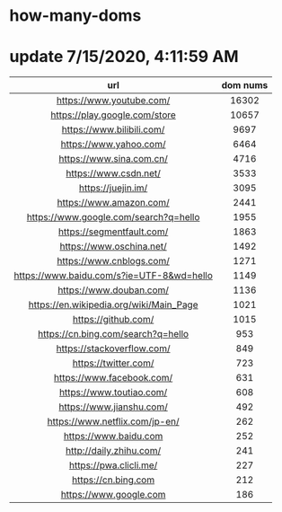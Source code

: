 # how-many-doms

# update 7/15/2020, 4:11:59 AM

url | dom nums
:-: | :-:
https://www.youtube.com/ | 16302
https://play.google.com/store | 10657
https://www.bilibili.com/ | 9697
https://www.yahoo.com/ | 6464
https://www.sina.com.cn/ | 4716
https://www.csdn.net/ | 3533
https://juejin.im/ | 3095
https://www.amazon.com/ | 2441
https://www.google.com/search?q=hello | 1955
https://segmentfault.com/ | 1863
https://www.oschina.net/ | 1492
https://www.cnblogs.com/ | 1271
https://www.baidu.com/s?ie=UTF-8&wd=hello | 1149
https://www.douban.com/ | 1136
https://en.wikipedia.org/wiki/Main_Page | 1021
https://github.com/ | 1015
https://cn.bing.com/search?q=hello | 953
https://stackoverflow.com/ | 849
https://twitter.com/ | 723
https://www.facebook.com/ | 631
https://www.toutiao.com/ | 608
https://www.jianshu.com/ | 492
https://www.netflix.com/jp-en/ | 262
https://www.baidu.com | 252
http://daily.zhihu.com/ | 241
https://pwa.clicli.me/ | 227
https://cn.bing.com | 212
https://www.google.com | 186
